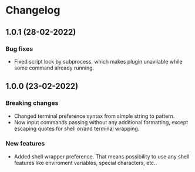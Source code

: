 # Changelog

## 1.0.1 (28-02-2022)

### Bug fixes
- Fixed script lock by subprocess, which makes plugin unavilable while some command already running.

## 1.0.0 (23-02-2022)

### Breaking changes
- Changed terminal preference syntax from simple string to pattern.
- Now input commands passing without any additional formatting, except escaping quotes for shell or/and terminal wrapping.

### New features
- Added shell wrapper preference. That means possibility to use any shell features like enviroment variables, special characters, etc..